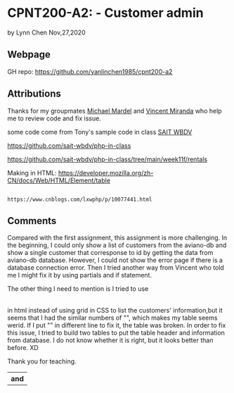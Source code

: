 # CPNT200-A2: - Customer admin

by  Lynn Chen     Nov,27,2020

## Webpage 
GH repo: 
https://github.com/yanlinchen1985/cpnt200-a2



## Attributions

Thanks for my groupmates [Michael Mardel](https://github.com/aggressiveperfector)  and [Vincent Miranda](https://github.com/vinceldric)  who help me to review code and fix issue.

some code come from Tony's sample code in class  [SAIT WBDV](https://sait-wbdv.github.io/)

https://github.com/sait-wbdv/php-in-class

https://github.com/sait-wbdv/php-in-class/tree/main/week11f/rentals



Making <table> in HTML: https://developer.mozilla.org/zh-CN/docs/Web/HTML/Element/table 
                                         
                                         https://www.cnblogs.com/lxwphp/p/10077441.html


## Comments

Compared with the first assignment, this assignment is more challenging. In the beginning, I could only show a list of customers from the aviano-db and show a single customer that corresponse to id by getting the data from aviano-db database. However, I could not show the error page if there is a database connection error. Then I tried another way from Vincent who told me I might fix it by using partials and if statement. 

The other thing I need to mention is I tried to use <table> in html instead of using grid in CSS to list the customers' information,but it seems that I had the similar numbers of "<th> and <tr>", which makes my table seems werid. If I put "<php>" in different line to fix it, the table was broken. In order to fix this issue, I tried to build two tables to put the table header and information from database. I do not know whether it is right, but it looks better than before. XD 

Thank you for teaching.

